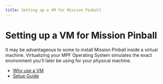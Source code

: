 ```yaml
---
title: Setting up a VM for Mission Pinball
---
```


# Setting up a VM for Mission Pinball


It may be advantageous to some to install Mission Pinball inside a
virtual machine. Virtualizing your MPF Operating System simulates the
exact environment you'll later be using for your physical machine.

* [Why use a VM](why-use-vm.md)
* [Setup Guide](basic-guide.md)
